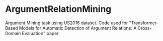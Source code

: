 # ArgumentRelationMining
Argument Mining task using US2016 dataset. Code used for "Transformer-Based Models for Automatic Detection of Argument Relations: A Cross-Domain Evaluation" paper.
